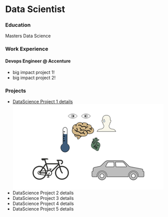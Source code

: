 # Data Scientist

### Education
Masters Data Science

### Work Experience
#### Devops Engineer @ Accenture
- big impact project 1!
- big impact project 2!

### Projects
- [DataScience Project 1 details](https://github.com/vndayambaje/DataScienceEcosystem)
  ![PLACEHOLDER FOR IMAGE](/assets/img/bike_study.jpeg)
- DataScience Project 2 details
- DataScience Project 3 details
- DataScience Project 4 details
- DataScience Project 5 details 
